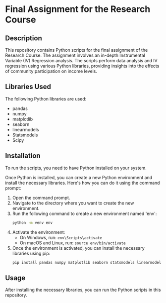 # Final Assignment for the Research Course

## Description
This repository contains Python scripts for the final assignment of the Research Course. The assignment involves an in-depth Instrumental Variable (IV) Regression analysis. The scripts perform data analysis and IV regression using various Python libraries, providing insights into the effects of community participation on income levels.

## Libraries Used
The following Python libraries are used:

- pandas
- numpy
- matplotlib
- seaborn
- linearmodels
- Statsmodels
- Scipy

## Installation
To run the scripts, you need to have Python installed on your system.

Once Python is installed, you can create a new Python environment and install the necessary libraries. Here's how you can do it using the command prompt:

1. Open the command prompt.
2. Navigate to the directory where you want to create the new environment.
3. Run the following command to create a new environment named 'env':
    ```bash
    python -m venv env
    ```
4. Activate the environment:
    - On Windows, run: `env\Scripts\activate`
    - On macOS and Linux, run: `source env/bin/activate`
5. Once the environment is activated, you can install the necessary libraries using pip:
    ```bash
    pip install pandas numpy matplotlib seaborn statsmodels linearmodels scipy
    ```

## Usage
After installing the necessary libraries, you can run the Python scripts in this repository.
